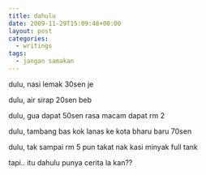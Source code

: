 ```yaml
---
title: dahulu
date: 2009-11-29T15:09:48+00:00
layout: post
categories:
  - writings
tags:
  - jangan samakan
---
```


dulu, nasi lemak 30sen je

dulu, air sirap 20sen beb

dulu, gua dapat 50sen rasa macam dapat rm 2

dulu, tambang bas kok lanas ke kota bharu baru 70sen

dulu, tak sampai rm 5 pun takat nak kasi minyak full tank

tapi.. itu dahulu punya cerita la kan??
